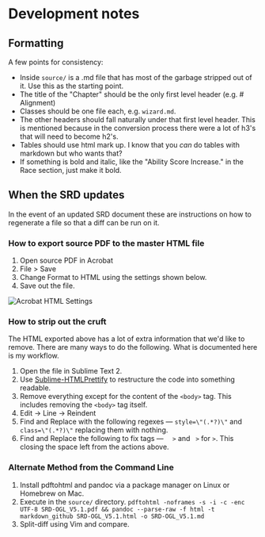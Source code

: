 # Development notes

## Formatting

A few points for consistency:

* Inside `source/` is a .md file that has most of the garbage stripped out of it. Use this as the starting point.
* The title of the "Chapter" should be the only first level header (e.g. # Alignment)
* Classes should be one file each, e.g. `wizard.md`.
* The other headers should fall naturally under that first level header. This is mentioned because in the conversion process there were a lot of h3's that will need to become h2's.
* Tables should use html mark up. I know that you _can_ do tables with markdown but who wants that?
* If something is bold and italic, like the "Ability Score Increase." in the Race section, just make it bold.

## When the SRD updates

In the event of an updated SRD document these are instructions on how to regenerate a file so that a diff can be run on it.

### How to export source PDF to the master HTML file

1. Open source PDF in Acrobat
2. File > Save
3. Change Format to HTML using the settings shown below.
4. Save out the file.

![Acrobat HTML Settings](img/acrobat-html-settings.png)

### How to strip out the cruft
The HTML exported above has a lot of extra information that we'd like to remove. There are many ways to do the following. What is documented here is my workflow.

1. Open the file in Sublime Text 2.
2. Use [Sublime-HTMLPrettify](https://github.com/victorporof/Sublime-HTMLPrettify) to restructure the code into something readable.
3. Remove everything except for the content of the `<body>` tag. This includes removing the `<body>` tag itself.
4. Edit -> Line -> Reindent
5. Find and Replace with the following regexes — `style=\"(.*?)\"` and `class=\"(.*?)\"` replacing them with nothing.
6. Find and Replace the following to fix tags — `  >` and ` >` for `>`. This closing the space left from the actions above.

### Alternate Method from the Command Line
1. Install pdftohtml and pandoc via a package manager on Linux or Homebrew on Mac.
2. Execute in the `source/` directory. `pdftohtml -noframes -s -i -c -enc UTF-8 SRD-OGL_V5.1.pdf && pandoc --parse-raw -f html -t markdown_github SRD-OGL_V5.1.html -o SRD-OGL_V5.1.md`
3. Split-diff using Vim and compare.

